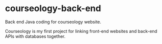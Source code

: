 # courseology-back-end

Back end Java coding for courseology website.

Courseology is my first project for linking front-end websites and back-end APIs with databases together.